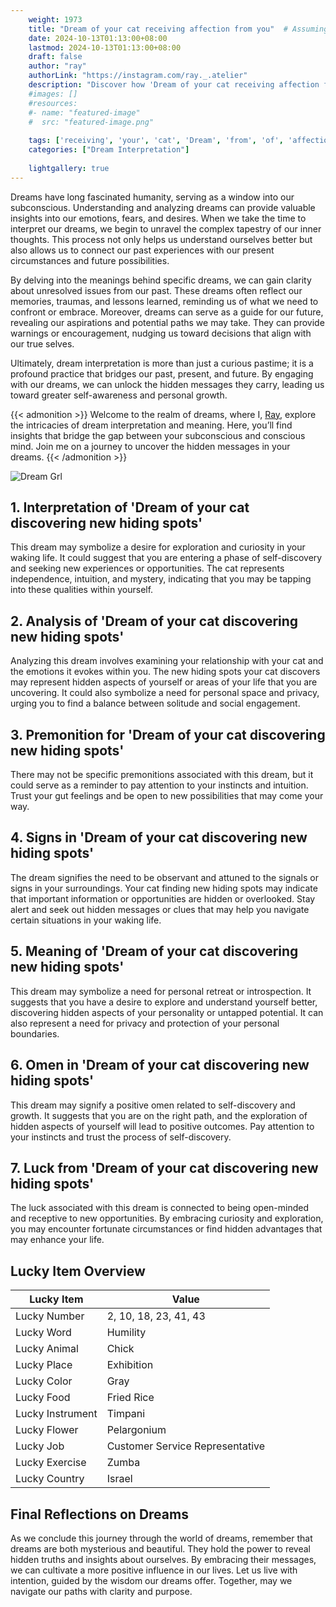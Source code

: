 ```yaml
---
    weight: 1973
    title: "Dream of your cat receiving affection from you"  # Assuming 'title' column exists
    date: 2024-10-13T01:13:00+08:00
    lastmod: 2024-10-13T01:13:00+08:00
    draft: false
    author: "ray"
    authorLink: "https://instagram.com/ray._.atelier"
    description: "Discover how 'Dream of your cat receiving affection from you' can interpret your future and uncover its significant meanings in your life."
    #images: []
    #resources:
    #- name: "featured-image"
    #  src: "featured-image.png"
    
    tags: ['receiving', 'your', 'cat', 'Dream', 'from', 'of', 'affection', 'you']
    categories: ["Dream Interpretation"]
    
    lightgallery: true
---
```

    
Dreams have long fascinated humanity, serving as a window into our subconscious. Understanding and analyzing dreams can provide valuable insights into our emotions, fears, and desires. When we take the time to interpret our dreams, we begin to unravel the complex tapestry of our inner thoughts. This process not only helps us understand ourselves better but also allows us to connect our past experiences with our present circumstances and future possibilities.

By delving into the meanings behind specific dreams, we can gain clarity about unresolved issues from our past. These dreams often reflect our memories, traumas, and lessons learned, reminding us of what we need to confront or embrace. Moreover, dreams can serve as a guide for our future, revealing our aspirations and potential paths we may take. They can provide warnings or encouragement, nudging us toward decisions that align with our true selves.

Ultimately, dream interpretation is more than just a curious pastime; it is a profound practice that bridges our past, present, and future. By engaging with our dreams, we can unlock the hidden messages they carry, leading us toward greater self-awareness and personal growth.

{{< admonition >}}
Welcome to the realm of dreams, where I, [Ray](https://instagram.com/ray._.atelier), explore the intricacies of dream interpretation and meaning. Here, you’ll find insights that bridge the gap between your subconscious and conscious mind. Join me on a journey to uncover the hidden messages in your dreams.
{{< /admonition >}}

![Dream Grl](https://cdn.pixabay.com/photo/2017/11/02/03/35/gothic-2910057_1280.jpg "Dream Grl")

## 1. Interpretation of 'Dream of your cat discovering new hiding spots'

This dream may symbolize a desire for exploration and curiosity in your waking life. It could suggest that you are entering a phase of self-discovery and seeking new experiences or opportunities. The cat represents independence, intuition, and mystery, indicating that you may be tapping into these qualities within yourself.

## 2. Analysis of 'Dream of your cat discovering new hiding spots'

Analyzing this dream involves examining your relationship with your cat and the emotions it evokes within you. The new hiding spots your cat discovers may represent hidden aspects of yourself or areas of your life that you are uncovering. It could also symbolize a need for personal space and privacy, urging you to find a balance between solitude and social engagement.

## 3. Premonition for 'Dream of your cat discovering new hiding spots'

There may not be specific premonitions associated with this dream, but it could serve as a reminder to pay attention to your instincts and intuition. Trust your gut feelings and be open to new possibilities that may come your way.

## 4. Signs in 'Dream of your cat discovering new hiding spots'

The dream signifies the need to be observant and attuned to the signals or signs in your surroundings. Your cat finding new hiding spots may indicate that important information or opportunities are hidden or overlooked. Stay alert and seek out hidden messages or clues that may help you navigate certain situations in your waking life.

## 5. Meaning of 'Dream of your cat discovering new hiding spots'

This dream may symbolize a need for personal retreat or introspection. It suggests that you have a desire to explore and understand yourself better, discovering hidden aspects of your personality or untapped potential. It can also represent a need for privacy and protection of your personal boundaries.

## 6. Omen in 'Dream of your cat discovering new hiding spots'

This dream may signify a positive omen related to self-discovery and growth. It suggests that you are on the right path, and the exploration of hidden aspects of yourself will lead to positive outcomes. Pay attention to your instincts and trust the process of self-discovery.

## 7. Luck from 'Dream of your cat discovering new hiding spots'

The luck associated with this dream is connected to being open-minded and receptive to new opportunities. By embracing curiosity and exploration, you may encounter fortunate circumstances or find hidden advantages that may enhance your life.

## Lucky Item Overview
| Lucky Item          | Value              |
|---------------|--------------------|
| Lucky Number        | 2, 10, 18, 23, 41, 43  |
| Lucky Word          | Humility |
| Lucky Animal        | Chick |
| Lucky Place         | Exhibition     |
| Lucky Color         | Gray     |
| Lucky Food          | Fried Rice      |
| Lucky Instrument    | Timpani |
| Lucky Flower        | Pelargonium    |
| Lucky Job           | Customer Service Representative       |
| Lucky Exercise      | Zumba  |
| Lucky Country       | Israel    |


##  Final Reflections on Dreams

As we conclude this journey through the world of dreams, remember that dreams are both mysterious and beautiful. They hold the power to reveal hidden truths and insights about ourselves. By embracing their messages, we can cultivate a more positive influence in our lives. Let us live with intention, guided by the wisdom our dreams offer. Together, may we navigate our paths with clarity and purpose.

